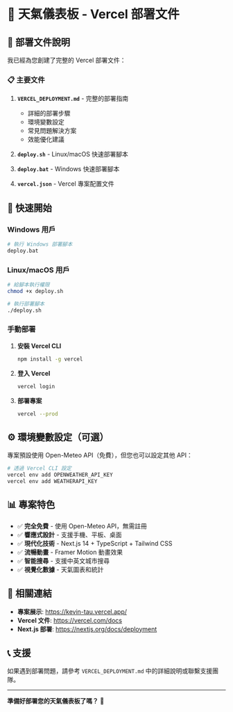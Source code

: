 # 🚀 天氣儀表板 - Vercel 部署文件

## 📁 部署文件說明

我已經為您創建了完整的 Vercel 部署文件：

### 📋 主要文件

1. **`VERCEL_DEPLOYMENT.md`** - 完整的部署指南
   - 詳細的部署步驟
   - 環境變數設定
   - 常見問題解決方案
   - 效能優化建議

2. **`deploy.sh`** - Linux/macOS 快速部署腳本
3. **`deploy.bat`** - Windows 快速部署腳本
4. **`vercel.json`** - Vercel 專案配置文件

## 🚀 快速開始

### Windows 用戶

```bash
# 執行 Windows 部署腳本
deploy.bat
```

### Linux/macOS 用戶

```bash
# 給腳本執行權限
chmod +x deploy.sh

# 執行部署腳本
./deploy.sh
```

### 手動部署

1. **安裝 Vercel CLI**
   ```bash
   npm install -g vercel
   ```

2. **登入 Vercel**
   ```bash
   vercel login
   ```

3. **部署專案**
   ```bash
   vercel --prod
   ```

## ⚙️ 環境變數設定（可選）

專案預設使用 Open-Meteo API（免費），但您也可以設定其他 API：

```bash
# 透過 Vercel CLI 設定
vercel env add OPENWEATHER_API_KEY
vercel env add WEATHERAPI_KEY
```

## 📊 專案特色

- ✅ **完全免費** - 使用 Open-Meteo API，無需註冊
- ✅ **響應式設計** - 支援手機、平板、桌面
- ✅ **現代化技術** - Next.js 14 + TypeScript + Tailwind CSS
- ✅ **流暢動畫** - Framer Motion 動畫效果
- ✅ **智能搜尋** - 支援中英文城市搜尋
- ✅ **視覺化數據** - 天氣圖表和統計

## 🔗 相關連結

- **專案展示**: https://kevin-tau.vercel.app/
- **Vercel 文件**: https://vercel.com/docs
- **Next.js 部署**: https://nextjs.org/docs/deployment

## 📞 支援

如果遇到部署問題，請參考 `VERCEL_DEPLOYMENT.md` 中的詳細說明或聯繫支援團隊。

---

**準備好部署您的天氣儀表板了嗎？** 🎉
